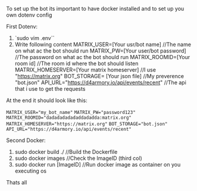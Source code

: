 To set up the bot its important to have docker installed and to set up you own dotenv config

First Dotenv:
1. `sudo vim .env``
2. Write following content
MATRIX_USER=[Your usr/bot name]                 //The name on what ac the bot should run
MATRIX_PW=[Your user/bot password]              //The password on what ac the bot should run
MATRIX_ROOMID=[Your room id]                    //The room id where the bot should listen
MATRIX_HOMESERVER=[Your matrix homeserver]      //I use "https://matrix.org"
BOT_STORAGE= [Your json file]                   //My preverence "bot.json"
API_URL="https://d4armory.io/api/events/recent" //The api that i use to get the requests

At the end it should look like this:

`MATRIX_USER="my_bot_name"`
`MATRIX_PW="password123"`
`MATRIX_ROOMID="dadadadadadaddadadda:matrix.org"`
`MATRIX_HOMESERVER="https://matrix.org"`
`BOT_STORAGE="bot.json"`
`API_URL="https://d4armory.io/api/events/recent"`

Second Docker:
1. sudo docker build ./         //Build the Dockerfile
2. sudo docker images           //Check the ImageID (third col)
3. sudo docker run [ImageID]    //Run docker image as container on you executing os

Thats all